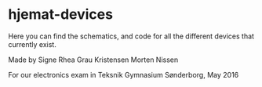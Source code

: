 # hjemat-devices
Here you can find the schematics, and code for all the different devices that currently exist.

Made by
Signe Rhea Grau Kristensen
Morten Nissen

For our electronics exam in Teksnik Gymnasium Sønderborg, May 2016
